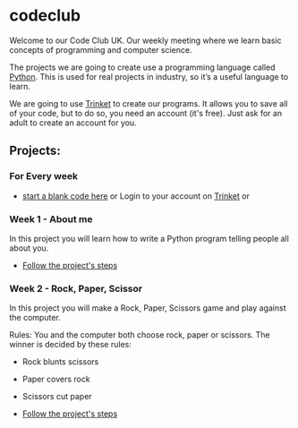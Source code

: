 # codeclub
Welcome to our Code Club UK. Our weekly meeting where we learn basic concepts of programming and computer science.

The projects we are going to create use a programming language called [Python](https://python.org). This is used for real projects in industry, so it’s a useful language to learn. 

We are going to use [Trinket](https://trinket.io/) to create our programs. It allows you to save all of your code, but to do so, you need an account (it's free). Just ask for an adult to create an account for you.


## Projects:
### For Every week
* [start a blank code here](http://jumpto.cc/python-new) or Login to your account on [Trinket](https://trinket.io/) or 


### Week 1 - About me 
In this project you will learn how to write a Python program telling people all about you.
* [Follow the project's steps](https://projects.raspberrypi.org/en/projects/about-me/3)


### Week 2 - Rock, Paper, Scissor
In this project you will make a Rock, Paper, Scissors game and play against the computer.

Rules: You and the computer both choose rock, paper or scissors. The winner is decided by these rules:
*    Rock blunts scissors
*    Paper covers rock
*    Scissors cut paper

* [Follow the project's steps](https://projects.raspberrypi.org/en/projects/rock-paper-scissors/2)
